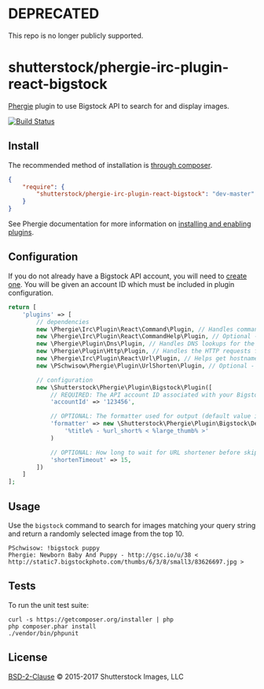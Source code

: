 # DEPRECATED

This repo is no longer publicly supported.


# shutterstock/phergie-irc-plugin-react-bigstock

[Phergie](http://github.com/phergie/phergie-irc-bot-react/) plugin to use Bigstock API to search for and display images.

[![Build Status](https://secure.travis-ci.org/shutterstock/phergie-irc-plugin-react-bigstock.png?branch=master)](http://travis-ci.org/shutterstock/phergie-irc-plugin-react-bigstock)

## Install

The recommended method of installation is [through composer](http://getcomposer.org).

```JSON
{
    "require": {
        "shutterstock/phergie-irc-plugin-react-bigstock": "dev-master"
    }
}
```

See Phergie documentation for more information on
[installing and enabling plugins](https://github.com/phergie/phergie-irc-bot-react/wiki/Usage#plugins).

## Configuration

If you do not already have a Bigstock API account, you will need to [create one](https://www.bigstockphoto.com/partners/get-started/). You will be given an account ID which must be included in plugin configuration.

```php
return [
    'plugins' => [
        // dependencies
        new \Phergie\Irc\Plugin\React\Command\Plugin, // Handles commands and routes to correct plugins
        new \Phergie\Irc\Plugin\React\CommandHelp\Plugin, // Optional - enables help messages for commands
        new \Phergie\Plugin\Dns\Plugin, // Handles DNS lookups for the HTTP plugin
        new \Phergie\Plugin\Http\Plugin, // Handles the HTTP requests for this plugin
        new \Phergie\Irc\Plugin\React\Url\Plugin, // Helps get hostname for building url.shorten.* events
        new \PSchwisow\Phergie\Plugin\UrlShorten\Plugin, // Optional - provides short URLs if available

        // configuration
        new \Shutterstock\Phergie\Plugin\Bigstock\Plugin([
            // REQUIRED: The API account ID associated with your Bigstock account
            'accountId' => '123456',

            // OPTIONAL: The formatter used for output (default value is shown)
            'formatter' => new \Shutterstock\Phergie\Plugin\Bigstock\DefaultFormatter(
                '%title% - %url_short% < %large_thumb% >'
            )

            // OPTIONAL: How long to wait for URL shortener before skipping it (default value is shown)
            'shortenTimeout' => 15,
        ])
    ]
];
```

## Usage

Use the `bigstock` command to search for images matching your query string and return a randomly selected image from the top 10.

```
PSchwisow: !bigstock puppy
Phergie: Newborn Baby And Puppy - http://gsc.io/u/38 < http://static7.bigstockphoto.com/thumbs/6/3/8/small3/83626697.jpg >
```

## Tests

To run the unit test suite:

```
curl -s https://getcomposer.org/installer | php
php composer.phar install
./vendor/bin/phpunit
```

## License

[BSD-2-Clause](LICENSE) © 2015-2017 Shutterstock Images, LLC
